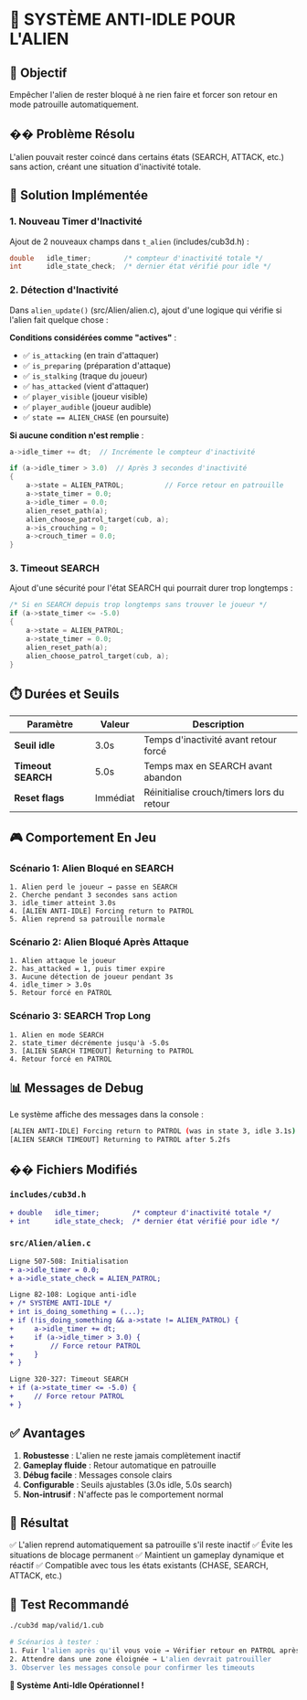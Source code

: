 # 🔄 SYSTÈME ANTI-IDLE POUR L'ALIEN

## 🎯 Objectif
Empêcher l'alien de rester bloqué à ne rien faire et forcer son retour en mode patrouille automatiquement.

## �� Problème Résolu
L'alien pouvait rester coincé dans certains états (SEARCH, ATTACK, etc.) sans action, créant une situation d'inactivité totale.

## 🔧 Solution Implémentée

### 1. **Nouveau Timer d'Inactivité**
Ajout de 2 nouveaux champs dans `t_alien` (includes/cub3d.h) :

```c
double   idle_timer;        /* compteur d'inactivité totale */
int      idle_state_check;  /* dernier état vérifié pour idle */
```

### 2. **Détection d'Inactivité**
Dans `alien_update()` (src/Alien/alien.c), ajout d'une logique qui vérifie si l'alien fait quelque chose :

**Conditions considérées comme "actives"** :
- ✅ `is_attacking` (en train d'attaquer)
- ✅ `is_preparing` (préparation d'attaque)
- ✅ `is_stalking` (traque du joueur)
- ✅ `has_attacked` (vient d'attaquer)
- ✅ `player_visible` (joueur visible)
- ✅ `player_audible` (joueur audible)
- ✅ `state == ALIEN_CHASE` (en poursuite)

**Si aucune condition n'est remplie** :
```c
a->idle_timer += dt;  // Incrémente le compteur d'inactivité

if (a->idle_timer > 3.0)  // Après 3 secondes d'inactivité
{
    a->state = ALIEN_PATROL;          // Force retour en patrouille
    a->state_timer = 0.0;
    a->idle_timer = 0.0;
    alien_reset_path(a);
    alien_choose_patrol_target(cub, a);
    a->is_crouching = 0;
    a->crouch_timer = 0.0;
}
```

### 3. **Timeout SEARCH**
Ajout d'une sécurité pour l'état SEARCH qui pourrait durer trop longtemps :

```c
/* Si en SEARCH depuis trop longtemps sans trouver le joueur */
if (a->state_timer <= -5.0)
{
    a->state = ALIEN_PATROL;
    a->state_timer = 0.0;
    alien_reset_path(a);
    alien_choose_patrol_target(cub, a);
}
```

## ⏱️ Durées et Seuils

| Paramètre | Valeur | Description |
|-----------|--------|-------------|
| **Seuil idle** | 3.0s | Temps d'inactivité avant retour forcé |
| **Timeout SEARCH** | 5.0s | Temps max en SEARCH avant abandon |
| **Reset flags** | Immédiat | Réinitialise crouch/timers lors du retour |

## 🎮 Comportement En Jeu

### Scénario 1: Alien Bloqué en SEARCH
```
1. Alien perd le joueur → passe en SEARCH
2. Cherche pendant 3 secondes sans action
3. idle_timer atteint 3.0s
4. [ALIEN ANTI-IDLE] Forcing return to PATROL
5. Alien reprend sa patrouille normale
```

### Scénario 2: Alien Bloqué Après Attaque
```
1. Alien attaque le joueur
2. has_attacked = 1, puis timer expire
3. Aucune détection de joueur pendant 3s
4. idle_timer > 3.0s
5. Retour forcé en PATROL
```

### Scénario 3: SEARCH Trop Long
```
1. Alien en mode SEARCH
2. state_timer décrémente jusqu'à -5.0s
3. [ALIEN SEARCH TIMEOUT] Returning to PATROL
4. Retour forcé en PATROL
```

## 📊 Messages de Debug

Le système affiche des messages dans la console :

```bash
[ALIEN ANTI-IDLE] Forcing return to PATROL (was in state 3, idle 3.1s)
[ALIEN SEARCH TIMEOUT] Returning to PATROL after 5.2fs
```

## �� Fichiers Modifiés

### `includes/cub3d.h`
```diff
+ double   idle_timer;        /* compteur d'inactivité totale */
+ int      idle_state_check;  /* dernier état vérifié pour idle */
```

### `src/Alien/alien.c`
```diff
Ligne 507-508: Initialisation
+ a->idle_timer = 0.0;
+ a->idle_state_check = ALIEN_PATROL;

Ligne 82-108: Logique anti-idle
+ /* SYSTÈME ANTI-IDLE */
+ int is_doing_something = (...);
+ if (!is_doing_something && a->state != ALIEN_PATROL) {
+     a->idle_timer += dt;
+     if (a->idle_timer > 3.0) {
+         // Force retour PATROL
+     }
+ }

Ligne 320-327: Timeout SEARCH
+ if (a->state_timer <= -5.0) {
+     // Force retour PATROL
+ }
```

## ✅ Avantages

1. **Robustesse** : L'alien ne reste jamais complètement inactif
2. **Gameplay fluide** : Retour automatique en patrouille
3. **Débug facile** : Messages console clairs
4. **Configurable** : Seuils ajustables (3.0s idle, 5.0s search)
5. **Non-intrusif** : N'affecte pas le comportement normal

## 🎯 Résultat

✅ L'alien reprend automatiquement sa patrouille s'il reste inactif
✅ Évite les situations de blocage permanent
✅ Maintient un gameplay dynamique et réactif
✅ Compatible avec tous les états existants (CHASE, SEARCH, ATTACK, etc.)

## 🧪 Test Recommandé

```bash
./cub3d map/valid/1.cub

# Scénarios à tester :
1. Fuir l'alien après qu'il vous voie → Vérifier retour en PATROL après 3s
2. Attendre dans une zone éloignée → L'alien devrait patrouiller
3. Observer les messages console pour confirmer les timeouts
```

**🎉 Système Anti-Idle Opérationnel !**
